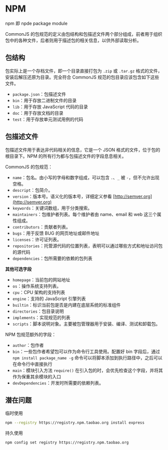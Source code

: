 # NPM

npm 即 npde package module

CommonJS 的包规范的定义由包结构和包描述文件两个部分组成，前者用于组织包中的各种文件，后者则用于描述包的相关信息，以供外部读取分析。

## 包结构

包实际上是一个存档文件，即一个目录直接打包为 `.zip` 或 `.tar.gz` 格式的文件，安装后解压还原为目录。完全符合 CommonJS 规范的包目录应该包含如下这些文件。

* `package.json`：包描述文件
* `bin`：用于存放二进制文件的目录
* `lib`：用于存放 JavaScript 代码的目录
* `doc`：用于存放文档的目录
* `test`：用于存放单元测试用例的代码

## 包描述文件

包描述文件用于表达非代码相关的信息，它是一个 JSON 格式的文件，位于包的根目录下。NPM 的所有行为都与包描述文件的字段息息相关。

CommonJS 的包规范：

* `name`：包名。由小写的字母和数字组成，可以包含 `.`、`_` 被 `-`，但不允许出现空格。
* `descript`：包简介。
* `version`：版本号。语义化的版本号，详细定义参看 [http://semver.org](http://semver.org)
* `keywords`：关键词数组，用于分类搜索。
* `maintainers`：包维护者列表。每个维护者由 name、email 和 web 这三个属性组成。
* `contributors`：贡献者列表。
* `bugs`：用于反馈 BUG 的网页地址或邮件地址
* `licenses`：许可证列表。
* `repositories`：托管源代码的位置列表，表明可以通过哪些方式和地址访问包的源代码
* `dependencies`：包所需要的依赖的包列表

**其他可选字段**

* `homepage`：当前包的网站地址
* `os`：操作系统支持列表。
* `cpu`：CPU 架构的支持列表
* `engine`：支持的 JavaScript 引擎列表
* `builtin`：标识当前包是否是内建在底层系统的标准组件
* `directories`：包目录说明
* `implements`：实现规范的列表
* `scripts`：脚本说明对象。主要被包管理器用于安装、编译、测试和卸载包。

NPM 包规范额外的字段：

* `author`：包作者
* `bin`：一些包作者希望包可以作为命令行工具使用。配置好 bin 字段后，通过 `npm install package_name -g` 命令可以将脚本添加到执行路径中，之后可以在命令行中直接执行
* `main`：模块引入方法 `require()` 在引入包的时，会优先检查这个字段，并将其作为保重其余模块的入口
* `devDependencies`：开发时所需要的依赖列表。


## 潜在问题

临时使用

```bash
npm --registry https://registry.npm.taobao.org install express
```

持久使用

```bash
npm config set registry https://registry.npm.taobao.org
```

